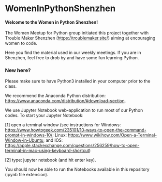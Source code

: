# WomenInPythonShenzhen
#### Welcome to the Women in Python Shenzhen! 

The Women Meetup for Python group initiated this project together
with Trouble Maker Shenzhen (https://troublemaker.site/) aiming at encouraging women to code.

Here you find the material used in our weekly meetings. If you are in Shenzhen, feel free to drob by and have some fun learning Python.

### New here?

Please make sure to have Python3 installed in your computer prior to the class.

We recommend the Anaconda Python distribution: https://www.anaconda.com/distribution/#download-section. 

We use Jupyter Notebook web-application to run most of our Python codes. To start your Jupyter Notebook:

[1] open a terminal window (see instructions for Windows: https://www.howtogeek.com/235101/10-ways-to-open-the-command-prompt-in-windows-10/; Linux: https://www.wikihow.com/Open-a-Terminal-Window-in-Ubuntu; and IOS: https://apple.stackexchange.com/questions/256259/how-to-open-terminal-in-mac-using-keyboard-shortcut)

[2] type: jupyter notebook (and hit enter key).

You should now be able to run the Notebooks available in this repository (ipynb file extension).
